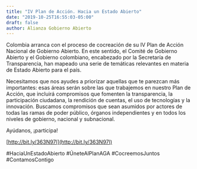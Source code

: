 ```yaml
---
title: "IV Plan de Acción. Hacia un Estado Abierto"
date: "2019-10-25T16:55:03-05:00"
draft: false
author: Alianza Gobierno Abierto
---
```


Colombia arranca con el proceso de cocreación de su IV Plan de Acción Nacional de Gobierno Abierto. En este sentido, el Comité de Gobierno Abierto y el Gobierno colombiano, encabezado por la Secretaría de Transparencia, han mapeado una serie de temáticas relevantes en materia de Estado Abierto para el país.

Necesitamos que nos ayudes a priorizar aquellas que te parezcan más importantes: esas áreas serán sobre las que trabajemos en nuestro Plan de Acción, que incluirá compromisos que fomenten la transparencia, la participación ciudadana, la rendición de cuentas, el uso de tecnologías y la innovación. Buscamos compromisos que sean asumidos por actores de todas las ramas de poder público, órganos independientes y en todos los niveles de gobierno, nacional y subnacional.

Ayúdanos, ¡participa!

[http://bit.ly/363N97l](http://bit.ly/363N97l)

#HaciaUnEstadoAbierto #ÚneteAlPlanAGA #CocreemosJuntos #ContamosContigo
